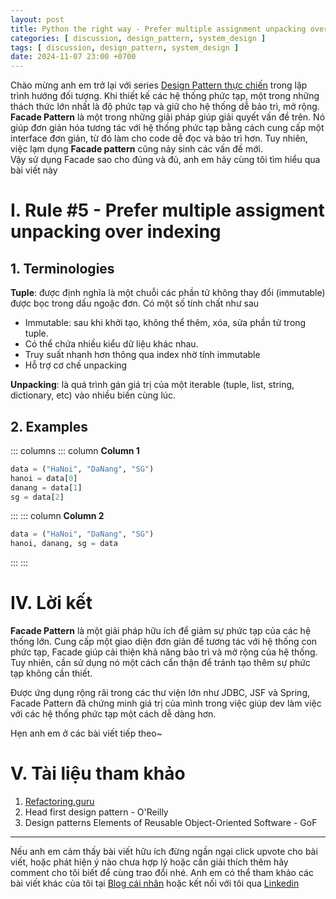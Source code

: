```yaml
---
layout: post
title: Python the right way - Prefer multiple assignment unpacking over indexing
categories: [ discussion, design_pattern, system_design ]
tags: [ discussion, design_pattern, system_design ]
date: 2024-11-07 23:00 +0700
---
```


Chào mừng anh em trở lại với
series [Design Pattern thực chiến](https://viblo.asia/s/design-pattern-thuc-chien-0gdJzpPnVz5) trong lập trình hướng đối
tượng.
Khi thiết kế các hệ thống phức tạp, một trong những thách thức lớn nhất là độ phức tạp và giữ cho hệ thống dễ bảo trì, mở rộng.
**Facade Pattern** là một trong những giải pháp giúp giải quyết vấn đề trên.
Nó giúp đơn giản hóa tương tác với hệ thống phức tạp bằng cách cung cấp một interface đơn giản,
từ đó làm cho code dễ đọc và bảo trì hơn. Tuy nhiên, việc lạm dụng **Facade pattern** cũng nảy sinh các vấn đề mới.\
Vậy sử dụng Facade sao cho đúng và đủ, anh em hãy cùng tôi tìm hiểu qua bài viết này

# I. Rule #5 - Prefer multiple assigment unpacking over indexing
## 1. Terminologies
**Tuple**: được định nghĩa là một chuỗi các phần tử không thay đổi (immutable) được bọc trong dấu ngoặc đơn. Có một số tính chất như sau
- Immutable: sau khi khởi tạo, không thể thêm, xóa, sửa phần tử trong tuple.
- Có thể chứa nhiều kiểu dữ liệu khác nhau.
- Truy suất nhanh hơn thông qua index nhờ tính immutable
- Hỗ trợ cơ chế unpacking

**Unpacking**: là quá trình gán giá trị của một iterable (tuple, list, string, dictionary, etc) vào nhiều biến cùng lúc.
## 2. Examples
::: columns
::: column
**Column 1**
```python
data = ("HaNoi", "DaNang", "SG")
hanoi = data[0]
danang = data[1]
sg = data[2]
```
:::
::: column
**Column 2**
```python
data = ("HaNoi", "DaNang", "SG")
hanoi, danang, sg = data
```
:::
:::

# IV. Lời kết
**Facade Pattern** là một giải pháp hữu ích để giảm sự phức tạp của các hệ thống lớn. Cung cấp
một giao diện đơn giản để tương tác với hệ thống con phức tạp, Facade giúp cải thiện khả năng bảo trì và mở rộng của hệ
thống. Tuy nhiên, cần sử dụng nó một cách cẩn thận để tránh tạo thêm sự phức tạp không cần thiết.

Được ứng dụng rộng rãi trong các thư viện lớn như JDBC, JSF và Spring, Facade Pattern đã chứng minh giá
trị của mình trong việc giúp dev làm việc với các hệ thống phức tạp một cách dễ dàng hơn.

Hẹn anh em ở các bài viết tiếp theo~

# V. Tài liệu tham khảo

1. [Refactoring.guru](https://refactoring.guru/design-patterns)
2. Head first design pattern - O'Reilly
3. Design patterns Elements of Reusable Object-Oriented Software - GoF

-----

Nếu anh em cảm thấy bài viết hữu ích đừng ngần ngại click upvote cho bài viết, hoặc phát hiện ý nào chưa hợp lý hoặc cần
giải thích thêm hãy comment cho tôi biết để cùng trao đổi nhé.
Anh em có thể tham khảo các bài viết khác của tôi tại [Blog cái nhân](https://nguyentaijs.github.io/) hoặc kết nối với
tôi qua [Linkedin](https://www.linkedin.com/in/nguyentaijs)
